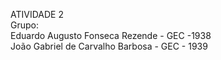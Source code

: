 ATIVIDADE 2 <br>
Grupo: <br>
Eduardo Augusto Fonseca Rezende - GEC -1938 <br>
João Gabriel de Carvalho Barbosa - GEC - 1939
